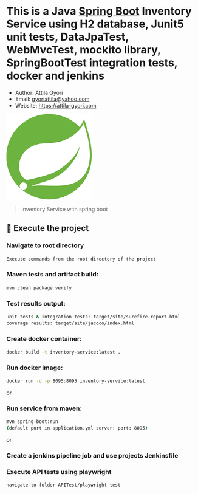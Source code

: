 # This is a Java [Spring Boot](https://spring.io/projects/spring-boot) Inventory Service using H2 database, Junit5 unit tests, DataJpaTest, WebMvcTest, mockito library, SpringBootTest integration tests, docker and jenkins

- Author: Attila Gyori
- Email: gyoriattila@yahoo.com
- Website: https://attila-gyori.com

![Playwright](assets/spring.png)

> Inventory Service with spring boot



## 🚀 Execute the project

### Navigate to root directory

```bash
Execute commands from the root directory of the project
```

### Maven tests and artifact build:

```bash
mvn clean package verify
```

### Test results output:

```bash
unit tests & integration tests: target/site/surefire-report.html
coverage results: target/site/jacoco/index.html
```

### Create docker container:

```bash
docker build -t inventory-service:latest .
```

### Run docker image:

```bash
docker run -d -p 8095:8095 inventory-service:latest
```

or

### Run service from maven:
```bash
mvn spring-boot:run
(default port in application.yml server: port: 8095)
```

or

### Create a jenkins pipeline job and use projects Jenkinsfile

### Execute API tests using playwright
```bash
navigate to folder APITest/playwright-test
```

<!-- MARKDOWN LINKS & IMAGES -->
<!-- https://www.markdownguide.org/basic-syntax/#reference-style-links -->

